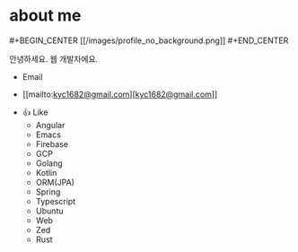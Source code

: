 # about me


#+BEGIN_CENTER
[[/images/profile_no_background.png]]
#+END_CENTER

안녕하세요. 웹 개발자에요.

* Email
- [[mailto:kyc1682@gmail.com][kyc1682@gmail.com]]

* 👍 Like
  - Angular
  - Emacs
  - Firebase
  - GCP
  - Golang
  - Kotlin
  - ORM(JPA)
  - Spring
  - Typescript
  - Ubuntu
  - Web
  - Zed
  - Rust

